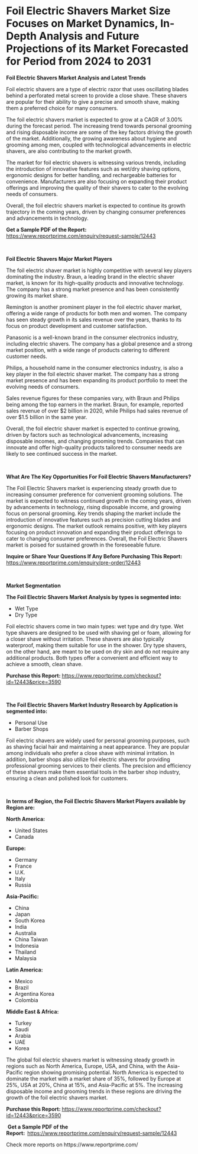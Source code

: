 <p><h1>Foil Electric Shavers Market Size Focuses on Market Dynamics, In-Depth Analysis and Future Projections of its Market Forecasted for Period from 2024 to 2031</h1></p><p><strong>Foil Electric Shavers Market Analysis and Latest Trends</strong></p>
<p><p>Foil electric shavers are a type of electric razor that uses oscillating blades behind a perforated metal screen to provide a close shave. These shavers are popular for their ability to give a precise and smooth shave, making them a preferred choice for many consumers.</p><p>The foil electric shavers market is expected to grow at a CAGR of 3.00% during the forecast period. The increasing trend towards personal grooming and rising disposable income are some of the key factors driving the growth of the market. Additionally, the growing awareness about hygiene and grooming among men, coupled with technological advancements in electric shavers, are also contributing to the market growth.</p><p>The market for foil electric shavers is witnessing various trends, including the introduction of innovative features such as wet/dry shaving options, ergonomic designs for better handling, and rechargeable batteries for convenience. Manufacturers are also focusing on expanding their product offerings and improving the quality of their shavers to cater to the evolving needs of consumers.</p><p>Overall, the foil electric shavers market is expected to continue its growth trajectory in the coming years, driven by changing consumer preferences and advancements in technology.</p></p>
<p><strong>Get a Sample PDF of the Report:&nbsp;</strong> <a href="https://www.reportprime.com/enquiry/request-sample/12443">https://www.reportprime.com/enquiry/request-sample/12443</a></p>
<p>&nbsp;</p>
<p><strong>Foil Electric Shavers Major Market Players</strong></p>
<p><p>The foil electric shaver market is highly competitive with several key players dominating the industry. Braun, a leading brand in the electric shaver market, is known for its high-quality products and innovative technology. The company has a strong market presence and has been consistently growing its market share.</p><p>Remington is another prominent player in the foil electric shaver market, offering a wide range of products for both men and women. The company has seen steady growth in its sales revenue over the years, thanks to its focus on product development and customer satisfaction.</p><p>Panasonic is a well-known brand in the consumer electronics industry, including electric shavers. The company has a global presence and a strong market position, with a wide range of products catering to different customer needs.</p><p>Philips, a household name in the consumer electronics industry, is also a key player in the foil electric shaver market. The company has a strong market presence and has been expanding its product portfolio to meet the evolving needs of consumers.</p><p>Sales revenue figures for these companies vary, with Braun and Philips being among the top earners in the market. Braun, for example, reported sales revenue of over $2 billion in 2020, while Philips had sales revenue of over $1.5 billion in the same year.</p><p>Overall, the foil electric shaver market is expected to continue growing, driven by factors such as technological advancements, increasing disposable incomes, and changing grooming trends. Companies that can innovate and offer high-quality products tailored to consumer needs are likely to see continued success in the market.</p></p>
<p>&nbsp;</p>
<p><strong>What Are The Key Opportunities For Foil Electric Shavers Manufacturers?</strong></p>
<p><p>The Foil Electric Shavers market is experiencing steady growth due to increasing consumer preference for convenient grooming solutions. The market is expected to witness continued growth in the coming years, driven by advancements in technology, rising disposable income, and growing focus on personal grooming. Key trends shaping the market include the introduction of innovative features such as precision cutting blades and ergonomic designs. The market outlook remains positive, with key players focusing on product innovation and expanding their product offerings to cater to changing consumer preferences. Overall, the Foil Electric Shavers market is poised for sustained growth in the foreseeable future.</p></p>
<p><strong>Inquire or Share Your Questions If Any Before Purchasing This Report:</strong> <a href="https://www.reportprime.com/enquiry/pre-order/12443">https://www.reportprime.com/enquiry/pre-order/12443</a></p>
<p>&nbsp;</p>
<p><strong>Market Segmentation</strong></p>
<p><strong>The Foil Electric Shavers Market Analysis by types is segmented into:</strong></p>
<p><ul><li>Wet Type</li><li>Dry Type</li></ul></p>
<p><p>Foil electric shavers come in two main types: wet type and dry type. Wet type shavers are designed to be used with shaving gel or foam, allowing for a closer shave without irritation. These shavers are also typically waterproof, making them suitable for use in the shower. Dry type shavers, on the other hand, are meant to be used on dry skin and do not require any additional products. Both types offer a convenient and efficient way to achieve a smooth, clean shave.</p></p>
<p><strong>Purchase this Report:&nbsp;</strong><a href="https://www.reportprime.com/checkout?id=12443&price=3590">https://www.reportprime.com/checkout?id=12443&price=3590</a></p>
<p>&nbsp;</p>
<p><strong>The Foil Electric Shavers Market Industry Research by Application is segmented into:</strong></p>
<p><ul><li>Personal Use</li><li>Barber Shops</li></ul></p>
<p><p>Foil electric shavers are widely used for personal grooming purposes, such as shaving facial hair and maintaining a neat appearance. They are popular among individuals who prefer a close shave with minimal irritation. In addition, barber shops also utilize foil electric shavers for providing professional grooming services to their clients. The precision and efficiency of these shavers make them essential tools in the barber shop industry, ensuring a clean and polished look for customers.</p></p>
<p>&nbsp;</p>
<p><strong>In terms of Region, the Foil Electric Shavers Market Players available by Region are:</strong></p>
<p>
    <p> <strong> North America: </strong>
        <ul>
            <li>United States</li>
            <li>Canada</li>
        </ul>
        </p> 
    <p> <strong> Europe: </strong>
        <ul>
            <li>Germany</li>
            <li>France</li>
            <li>U.K.</li>
            <li>Italy</li>
            <li>Russia</li>
        </ul>
        </p> 
    <p> <strong> Asia-Pacific: </strong>
        <ul>
            <li>China</li>
            <li>Japan</li>
            <li>South Korea</li>
            <li>India</li>
            <li>Australia</li>
            <li>China Taiwan</li>
            <li>Indonesia</li>
            <li>Thailand</li>
            <li>Malaysia</li>
        </ul>
        </p> 
    <p> <strong> Latin America: </strong>
        <ul>
            <li>Mexico</li>
            <li>Brazil</li>
            <li>Argentina Korea</li>
            <li>Colombia</li>
        </ul>
        </p> 
    <p> <strong> Middle East & Africa: </strong>
        <ul>
            <li>Turkey</li>
            <li>Saudi</li>
            <li>Arabia</li>
            <li>UAE</li>
            <li>Korea</li>
        </ul>
    </p>
    </p>
<p><p>The global foil electric shavers market is witnessing steady growth in regions such as North America, Europe, USA, and China, with the Asia-Pacific region showing promising potential. North America is expected to dominate the market with a market share of 35%, followed by Europe at 25%, USA at 20%, China at 15%, and Asia-Pacific at 5%. The increasing disposable income and grooming trends in these regions are driving the growth of the foil electric shavers market.</p></p>
<p><strong>Purchase this Report: </strong><a href="https://www.reportprime.com/checkout?id=12443&price=3590">https://www.reportprime.com/checkout?id=12443&price=3590</a></p>
<p>&nbsp;<strong>Get a Sample PDF of the Report:&nbsp;&nbsp;</strong><a href="https://www.reportprime.com/enquiry/request-sample/12443">https://www.reportprime.com/enquiry/request-sample/12443</a></p>
<p><strong></strong></p>
<p>Check more reports on https://www.reportprime.com/</p>